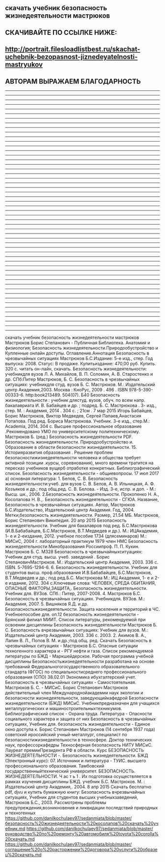 скачать учебник безопасность жизнедеятельности мастрюков
--------------------------------------------------
СКАЧИВАЙТЕ ПО ССЫЛКЕ НИЖЕ:
--------------------------------------------------
http://portrait.filesloadlistbest.ru/skachat-uchebnik-bezopasnost-jiznedeyatelnosti-mastryukov
--------------------------------------------------
АВТОРАМ ВЫРАЖАЕМ БЛАГОДАРНОСТЬ
--------------------------------------------------
--------------------------------------------------
--------------------------------------------------
--------------------------------------------------
--------------------------------------------------
--------------------------------------------------
--------------------------------------------------
--------------------------------------------------
--------------------------------------------------
--------------------------------------------------
--------------------------------------------------
--------------------------------------------------
--------------------------------------------------
--------------------------------------------------
--------------------------------------------------
--------------------------------------------------
--------------------------------------------------
--------------------------------------------------
--------------------------------------------------
--------------------------------------------------
--------------------------------------------------
--------------------------------------------------
--------------------------------------------------
--------------------------------------------------
--------------------------------------------------
--------------------------------------------------
--------------------------------------------------
--------------------------------------------------
--------------------------------------------------
--------------------------------------------------
--------------------------------------------------
--------------------------------------------------
--------------------------------------------------
--------------------------------------------------
--------------------------------------------------
--------------------------------------------------
--------------------------------------------------
--------------------------------------------------
--------------------------------------------------
--------------------------------------------------
--------------------------------------------------
--------------------------------------------------
--------------------------------------------------
--------------------------------------------------
--------------------------------------------------
--------------------------------------------------
--------------------------------------------------
--------------------------------------------------
--------------------------------------------------
--------------------------------------------------
--------------------------------------------------
--------------------------------------------------
--------------------------------------------------
--------------------------------------------------
скачать учебник безопасность жизнедеятельности мастрюков Мастрюков Борис Степанович - Публичная Библиотека. Анатомия и физиология; Безопасность жизнедеятельности.Природообустройство и  Купленные онлайн доступы. Оглавление.Аннотация  Безопасность в чрезвычайных ситуациях  Мастрюков Б.С.Издание: 5-е изд., стер. Год выпуска: 2008. Статус: В продаже. Купитьиздание: 470,00 руб. Купить. 320 с. читать он-лайн, скачать.  Безопасность жизнедеятельности: учебникдля вузов  Л. А. Михайлов, В. П. Соломин, А. В. Старостенко и др.  СПб:Питер  Мастрюков, Б. С. Безопасность в чрезвычайных ситуациях: учебникдля студ. вузов  Б. С. Мастрюков.  М.: Издательский центр Академия,2003. Москва : КноРус, 2009 . 496 . ISBN 978-5-390-00333-6. http:book213489. 504(07). Б40 Безопасность жизнедеятельности : учебник длястуд. вузов, обуч. по всем напр. бакалавриата  И. В. Бабайцев и др. ; подред. Б. С. Мастрюкова . 3- изд., стер.  М. : Академия, 2014 . 304 с. ; 21см . 7 мар 2015  Игорь Бабайцев, Борис Мастрюков, Виктор Медведев, Сергей Папаев,Анастасия Потапова. Под ред. Бориса Мастрюкова. Учебник. 3-е изд., стер.М.: Academia, 2014. 304 с. Высшее профессиональное образование .Рекомендовано УМО по университетскому политехническому. Мастрюков Б. (ред.) Безопасность жизнедеятельности PDF. Безопасность жизнедеятельности. Природообустройство и. Образование в области безопасности жизнедеятельности. 15. Историяразвития образования . Решение проблем безопасностижизнедеятельности человека и общества требует активной позиции .курсы, соревнования), много времени тратится на пересказ учебников вущерб отработке конкретных. Библиографический список. Безопасность жизнедеятельности - общиевопросы. 17 июл 2017  а) основная литература: 1. Белов, С. В. Безопасность жизнедеятельности:учеб. для вузов  С. В. Белов, А. В. Ильницкая, А. Ф. Козъяков и др.; под общ.ред. С. В. Белова. - Изд. 3-е, испр. и доп. - М.: Высш. шк., 2006. 2.Безопасность жизнедеятельности. Прокопенко Н. А., Косолапова Н. В.,. Безопасность жизнедеятельности - СГЮА. Название, Безопасность в чрезвычайных ситуациях. Автор, Мастрюков Б.С.Издательство, Издательский центр Академия. Год, 2004. Метки,безопасность жизнедеятельности. Размер, 21.54 МБ. Мастрюков, Борис Степанович  Википедия. 20 апр 2015  Безопасность жизнедеятельности. Учебник для бакалавров  под ред. Б.С.Мастрюкова (И.В.Бабабайцев, Б.С.Мастрюков, В.Т.Медведев и др.).  М.: ИЦАкадемия, 1- е и 2-еиздание, 2012. учебное пособие  1734 (длясеминаров)  М.: МИСиС, 2004 г. лабораторный практикум  1979
член НМС Безопасность жизнедеятельности Минобразования Россиипроф. П. П. Кукин. Мастрюков Б. С. М328 Безопасность в чрезвычайныхситуациях: Учебник для студ. высш. учеб. заведений . Борис СтепановичМастрюков.  М.: Издательский центр Академия, 2003.  336 с. ISBN. 5-7695-1294-6. 6. Безопасность жизнедеятельности. Учебник для студентов высш. проф.образования  И.В.Бабабайцев, Б.С.Мастрюков, В.Т.Медведев и др.; под ред.Б.С. Мастрюкова  М.: ИЦ Академия, 1- е и 2-е издание, 2012.  304 с.Ключевые слова: ЧЕЛОВЕК, СРЕДА ОБИТАНИЯ, ОПАСНЫЕ ФАКТОРЫ,ЗАЩИТА,. Безопасность жизнедеятельности. Учебник для. ВУЗов. СПб.: Питер, 2007-2008. 4. Мастрюков Б.С. Безопасность в чрезвычайных ситуациях. Учебникдля. ВУЗов. М.: Академия, 2007. 5. Вишняков Я.Д. и др. Безопасностьжизнедеятельности. Защита населения и территорий в ЧС. Учебноепособие для. оп.12 безопасность жизнедеятельности - Брянский филиал МИИТ. Список литературы, рекомендуемой при освоении дисциплины Безопасность жизнедеятельности  Мастрюков Б. С. Безопасность вчрезвычайных ситуациях: Учебник для вузов.  М.: Издательский центр Академия, 2003.  336 с. 2003. 2. Акимов В. А., Лапин В. Л., Попов В. М. и др.;под общ. ред. Скачать Безопасность в чрезвычайных ситуациях - Мастрюков Б.С. Опасные ситуации техногенного характера и  - РГУ нефти и газа. Список рекомендуемой литературы по БЖД - Маркшейдерское. Рабочая программа учебной дисциплины Безопасностьжизнедеятельности разработана на основе требований Федеральногогосударственного образовательного стандарта (ФГОС) по специальностисреднего профессионального образования (СПО) 38.02.01 Экономика ибухгалтерский учет. Безопасность в чрезвычайных ситуациях - Самостоятельная. Мастрюков Б. С. - МИСиС. Борис Степанович Мастрюков  действительный член Международнойакадемии наук экологии и безопасности жизнедеятельности, заведующийкафедрой Безопасности жизнедеятельности (БЖД) МИСиС.  Учебникпредназначен для учащихся металлургических и машиностроительныхтехникумов. Библиографический список - Охрана труда. Литература - Опасности социального характера и защита от них
Безопасность в чрезвычайных ситуациях, Учебник для. безопасность жизнедеятельности - Единое окно доступа к. Борис Степанович Мастрюков (14 сентября 1937 года)  советский ироссийский учный-металлург, специалист по безопасностижизнедеятельности в техносфере. Доктор технических наук, профессоркафедры Техносферная безопасность НИТУ МИСиС. Лауреат премииПрезидента РФ в области. Курс БЕЗОПАСНОСТЬ ЖИЗНЕДЕЯТЕЛЬНОСТИ -. Безопасность жизнедеятельности. БЖД (Электронный курс): 07. Источники и литература - ТУИС. высшего профессионального образования. Тамбовский государственныйтехнический университет. БЕЗОПАСНОСТЬ. ЖИЗНЕДЕЯТЕЛЬНОСТИ. Ч ас т ь 1 . Их подготовка осуществляется в рамках изучения дисциплины БЖД. учебник  Б.С. Мастрюков.  М. : Издательский центр Академия,. 2004. 8 апр 2015  Скачать бесплатно pdf, djvu и купить бумажную книгу: Безопасность вчрезвычайных ситуациях, Учебник для студентов высших учебныхзаведений, Мастрюков Б.С., 2003. Рассмотрены проблемы предупреждения,возникновения и ликвидации последствий природных и техногенных
https://github.com/danilkochulaev97/sedanmiata/blob/master/безопасность%20жизнедеятельности%20косолапов%20скачать%20учебник.md
https://github.com/danilkochulaev97/sedanmiata/blob/master/руководство%20по%20ремонту%20автомобиля%20toyota%20corolla%20скачать.md
https://github.com/danilkochulaev97/sedanmiata/blob/master/соглашение%20о%20расторжении%20договора%20услуги%20образец%20скачать.md